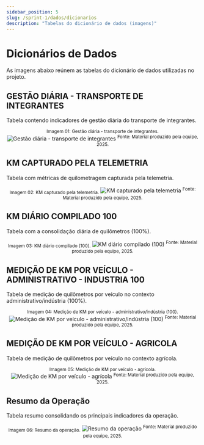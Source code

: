 ```yaml
---
sidebar_position: 5
slug: /sprint-1/dados/dicionarios
description: "Tabelas do dicionário de dados (imagens)"
---
```


# Dicionários de Dados

As imagens abaixo reúnem as tabelas do dicionário de dados utilizadas no projeto.

## GESTÃO DIÁRIA - TRANSPORTE DE INTEGRANTES

Tabela contendo indicadores de gestão diária do transporte de integrantes.

<div align="center">
<sub>Imagem 01: Gestão diária - transporte de integrantes.</sub>
<img src="../../../static/dicionario-dados/Dicionário de dados - Case Atvos - Dicionário - GESTÃO DIÁRIA - TRANSPORTE DE INTEGRANTES.jpg" alt="Gestão diária - transporte de integrantes">
<sup>Fonte: Material produzido pela equipe, 2025.</sup>
</div>

## KM CAPTURADO PELA TELEMETRIA

Tabela com métricas de quilometragem capturada pela telemetria.

<div align="center">
<sub>Imagem 02: KM capturado pela telemetria.</sub>
<img src="../../../static/dicionario-dados/Dicionário de dados - Case Atvos - Dicionário - KM CAPTURADO PELA TELEMETRIA.jpg" alt="KM capturado pela telemetria">
<sup>Fonte: Material produzido pela equipe, 2025.</sup>
</div>

## KM DIÁRIO COMPILADO 100

Tabela com a consolidação diária de quilômetros (100%).

<div align="center">
<sub>Imagem 03: KM diário compilado (100).</sub>
<img src="../../../static/dicionario-dados/Dicionário de dados - Case Atvos - Dicionário - KM DIÁRIO COMPILADO 100.jpg" alt="KM diário compilado (100)">
<sup>Fonte: Material produzido pela equipe, 2025.</sup>
</div>

## MEDIÇÃO DE KM POR VEÍCULO - ADMINISTRATIVO - INDUSTRIA 100

Tabela de medição de quilômetros por veículo no contexto administrativo/indústria (100%).

<div align="center">
<sub>Imagem 04: Medição de KM por veículo - administrativo/indústria (100).</sub>
<img src="../../../static/dicionario-dados/Dicionário de dados - Case Atvos - Dicionário - MEDIÇÃO DE KM POR VEÍCULO - ADMINISTRATIVO - INDUSTRIA 100.jpg" alt="Medição de KM por veículo - administrativo/indústria (100)">
<sup>Fonte: Material produzido pela equipe, 2025.</sup>
</div>

## MEDIÇÃO DE KM POR VEÍCULO - AGRICOLA

Tabela de medição de quilômetros por veículo no contexto agrícola.

<div align="center">
<sub>Imagem 05: Medição de KM por veículo - agrícola.</sub>
<img src="../../../static/dicionario-dados/Dicionário de dados - Case Atvos - Dicionário - MEDIÇÃO DE KM POR VEÍCULO - AGRICOLA.jpg" alt="Medição de KM por veículo - agrícola">
<sup>Fonte: Material produzido pela equipe, 2025.</sup>
</div>

## Resumo da Operação

Tabela resumo consolidando os principais indicadores da operação.

<div align="center">
<sub>Imagem 06: Resumo da operação.</sub>
<img src="../../../static/dicionario-dados/Dicionário de dados - Case Atvos - Dicionário - Resumo da Operação.jpg" alt="Resumo da operação">
<sup>Fonte: Material produzido pela equipe, 2025.</sup>
</div>


